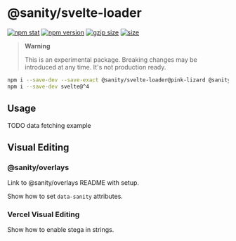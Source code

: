 # @sanity/svelte-loader

[![npm stat](https://img.shields.io/npm/dm/@sanity/svelte-loader.svg?style=flat-square)](https://npm-stat.com/charts.html?package=@sanity/svelte-loader)
[![npm version](https://img.shields.io/npm/v/@sanity/svelte-loader/pink-lizard.svg?style=flat-square)](https://www.npmjs.com/package/@sanity/svelte-loader)
[![gzip size][gzip-badge]][bundlephobia]
[![size][size-badge]][bundlephobia]

> **Warning**
>
> This is an experimental package. Breaking changes may be introduced at any time. It's not production ready.

```sh
npm i --save-dev --save-exact @sanity/svelte-loader@pink-lizard @sanity/client
npm i --save-dev svelte@^4
```

## Usage

TODO data fetching example

## Visual Editing

### @sanity/overlays

Link to @sanity/overlays README with setup.

Show how to set `data-sanity` attributes.

### Vercel Visual Editing

Show how to enable stega in strings.

[gzip-badge]: https://img.shields.io/bundlephobia/minzip/@sanity/svelte-loader@pink-lizard?label=gzip%20size&style=flat-square
[size-badge]: https://img.shields.io/bundlephobia/min/@sanity/svelte-loader@pink-lizard?label=size&style=flat-square
[bundlephobia]: https://bundlephobia.com/package/@sanity/svelte-loader@pink-lizard
